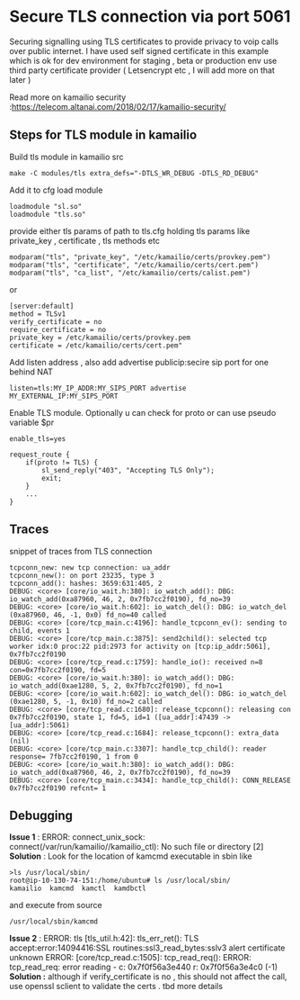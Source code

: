 # Secure TLS connection via port 5061 

Securing signalling using TLS certificates to provide privacy to voip calls over public internet.
I have used self signed certificate in this example which is ok for dev environment for staging , beta or production env use third party certificate provider ( Letsencrypt etc , I will add more on that later )

Read more on kamailio security :https://telecom.altanai.com/2018/02/17/kamailio-security/ 

## Steps for TLS module in kamailio

Build tls module in kamailio src 
```
make -C modules/tls extra_defs="-DTLS_WR_DEBUG -DTLS_RD_DEBUG"
```

Add it to cfg load module 
```
loadmodule "sl.so"
loadmodule "tls.so"
```
provide either tls params of path to tls.cfg holding tls params like private_key , certificate , tls methods etc
```
modparam("tls", "private_key", "/etc/kamailio/certs/provkey.pem")
modparam("tls", "certificate", "/etc/kamailio/certs/cert.pem")
modparam("tls", "ca_list", "/etc/kamailio/certs/calist.pem")
```
or
```
[server:default]
method = TLSv1
verify_certificate = no
require_certificate = no
private_key = /etc/kamailio/certs/provkey.pem
certificate = /etc/kamailio/certs/cert.pem"
```
Add listen address , also add advertise publicip:secire sip port for one behind NAT
```
listen=tls:MY_IP_ADDR:MY_SIPS_PORT advertise MY_EXTERNAL_IP:MY_SIPS_PORT
```

Enable TLS module. Optionally u can check for proto or can use pseudo variable $pr
```
enable_tls=yes

request_route {
	if(proto != TLS) {
		sl_send_reply("403", "Accepting TLS Only");
		exit;
	}
	...
}
```

## Traces 
snippet of traces from TLS connection
```
tcpconn_new: new tcp connection: ua_addr
tcpconn_new(): on port 23235, type 3
tcpconn_add(): hashes: 3659:631:405, 2
DEBUG: <core> [core/io_wait.h:380]: io_watch_add(): DBG: io_watch_add(0xa87960, 46, 2, 0x7fb7cc2f0190), fd_no=39
DEBUG: <core> [core/io_wait.h:602]: io_watch_del(): DBG: io_watch_del (0xa87960, 46, -1, 0x0) fd_no=40 called
DEBUG: <core> [core/tcp_main.c:4196]: handle_tcpconn_ev(): sending to child, events 1
DEBUG: <core> [core/tcp_main.c:3875]: send2child(): selected tcp worker idx:0 proc:22 pid:2973 for activity on [tcp:ip_addr:5061], 0x7fb7cc2f0190
DEBUG: <core> [core/tcp_read.c:1759]: handle_io(): received n=8 con=0x7fb7cc2f0190, fd=5
DEBUG: <core> [core/io_wait.h:380]: io_watch_add(): DBG: io_watch_add(0xae1280, 5, 2, 0x7fb7cc2f0190), fd_no=1
DEBUG: <core> [core/io_wait.h:602]: io_watch_del(): DBG: io_watch_del (0xae1280, 5, -1, 0x10) fd_no=2 called
DEBUG: <core> [core/tcp_read.c:1680]: release_tcpconn(): releasing con 0x7fb7cc2f0190, state 1, fd=5, id=1 ([ua_addr]:47439 -> [ua_addr]:5061)
DEBUG: <core> [core/tcp_read.c:1684]: release_tcpconn(): extra_data (nil)
DEBUG: <core> [core/tcp_main.c:3307]: handle_tcp_child(): reader response= 7fb7cc2f0190, 1 from 0 
DEBUG: <core> [core/io_wait.h:380]: io_watch_add(): DBG: io_watch_add(0xa87960, 46, 2, 0x7fb7cc2f0190), fd_no=39
DEBUG: <core> [core/tcp_main.c:3434]: handle_tcp_child(): CONN_RELEASE  0x7fb7cc2f0190 refcnt= 1
```

## Debugging 

**Issue 1** : ERROR: connect_unix_sock: connect(/var/run/kamailio//kamailio_ctl): No such file or directory [2]
**Solution** : Look for the location of kamcmd executable in sbin like 
```
>ls /usr/local/sbin/
root@ip-10-130-74-151:/home/ubuntu# ls /usr/local/sbin/
kamailio  kamcmd  kamctl  kamdbctl
```
and execute from source 
```
/usr/local/sbin/kamcmd
```

**Issue 2** : ERROR: tls [tls_util.h:42]: tls_err_ret(): TLS accept:error:14094416:SSL routines:ssl3_read_bytes:sslv3 alert certificate unknown
ERROR: <core> [core/tcp_read.c:1505]: tcp_read_req(): ERROR: tcp_read_req: error reading - c: 0x7f0f56a3e440 r: 0x7f0f56a3e4c0 (-1)
**Solution :** although if verify_certificate is no , this should not affect the call, use openssl sclient to validate the certs . tbd more details   
